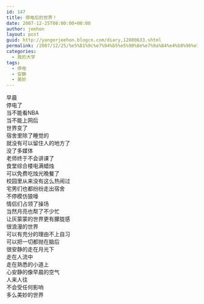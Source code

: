 ```yaml
---
id: 147
title: 停电后的世界！
date: 2007-12-25T08:00:00+00:00
author: jeehon
layout: post
guid: http://yangerjeehon.blogcn.com/diary,12800633.shtml
permalink: /2007/12/25/%e5%81%9c%e7%94%b5%e5%90%8e%e7%9a%84%e4%b8%96%e7%95%8c%ef%bc%81/
categories:
  - 我的大学
tags:
  - 停电
  - 安静
  - 美妙
---
```

早晨  
停电了  
当不能看NBA  
当不能上网后  
世界变了  
宿舍里除了睡觉的  
就没有可以留住人的地方了  
没了多媒体  
老师终于不会讲课了  
食堂综合楼电满蜡烛  
可以免费吃烛光晚餐了  
校园里从来没有这么热闹过  
宅男们也都纷纷走出宿舍  
不停模仿狼嚎  
情侣们占领了操场  
当然月亮也帮了不少忙  
让灰蒙蒙的世界更有朦胧感  
很浪漫的世界  
可以有充分的理由不上自习  
可以把一切都抛在脑后  
很安静的走在月光下  
走在人流中  
走在熟悉的小道上  
心安静的像早晨的空气  
人来人往  
不会受任何影响  
多么美妙的世界